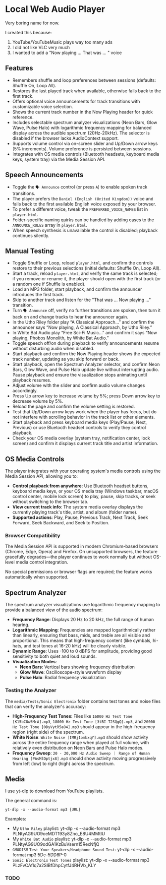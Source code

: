 
# Local Web Audio Player

Very boring name for now.

I created this because:
1. YouTube/YouTubeMusic plays way too many ads
2. I did not like VLC very much
3. I wanted to add a "Now playing ... That was ... " voice

## Features
- Remembers shuffle and loop preferences between sessions (defaults: Shuffle On, Loop All).
- Restores the last played track when available, otherwise falls back to the first track.
- Offers optional voice announcements for track transitions with customizable voice selection.
- Shows the current track number in the Now Playing header for quick reference.
- Includes selectable spectrum analyzer visualizations (Neon Bars, Glow Wave, Pulse Halo) with logarithmic frequency mapping for balanced display across the audible spectrum (20Hz-20kHz). The selector is disabled if the browser lacks AudioContext support.
- Supports volume control via on-screen slider and Up/Down arrow keys (5% increments). Volume preference is persisted between sessions.
- Integrates with OS media controls (Bluetooth headsets, keyboard media keys, system tray) via the Media Session API.

## Speech Announcements
- Toggle the `🗣 Announce` control (or press `A`) to enable spoken track transitions.
- The player prefers the `Daniel (English (United Kingdom))` voice and falls back to the first available English voice exposed by your browser.
- To prefer a different voice, tweak the `PREFERRED_VOICE_NAMES` list in `player.html`.
- Folder-specific naming quirks can be handled by adding cases to the `ANNOUNCE_RULES` array in `player.html`.
- When speech synthesis is unavailable the control is disabled; playback continues silently.

## Manual Testing
- Toggle Shuffle or Loop, reload `player.html`, and confirm the controls restore to their previous selections (initial defaults: Shuffle On, Loop All).
- Start a track, reload `player.html`, and verify the same track is selected; if you remove or rename it, the player should open with the first track (or a random one if Shuffle is enabled).
- Load an MP3 folder, start playback, and confirm the announcer introduces the first track.
- Skip to another track and listen for the "That was ... Now playing ..." transition.
- Turn `🗣 Announce` off, verify no further transitions are spoken, then turn it back on and change tracks to hear the announcer again.
- In the Utho Riley folder play “A Classical Approach…” and confirm the announcer says “Now playing, A Classical Approach, by Utho Riley.”
- In White Bat Audio play “Free Sci-Fi Music…” and confirm it says “Now playing, Phobos Monolith, by White Bat Audio.”
- Toggle speech off/on during playback to verify announcements resume without disturbing audio when disabled.
- Start playback and confirm the Now Playing header shows the expected track number, updating as you skip forward or back.
- Start playback, open the Spectrum Analyzer selector, and confirm Neon Bars, Glow Wave, and Pulse Halo update live without interrupting audio. Pause playback and ensure the visualization stops animating until playback resumes.
- Adjust volume with the slider and confirm audio volume changes accordingly.
- Press Up arrow key to increase volume by 5%; press Down arrow key to decrease volume by 5%.
- Reload the page and confirm the volume setting is restored.
- Test that Up/Down arrow keys work when the player has focus, but do not interfere with scrolling behavior in the track list or other elements.
- Start playback and press keyboard media keys (Play/Pause, Next, Previous) or use Bluetooth headset controls to verify they control playback.
- Check your OS media overlay (system tray, notification center, lock screen) and confirm it displays current track title and artist information.

## OS Media Controls

The player integrates with your operating system's media controls using the Media Session API, allowing you to:

- **Control playback from anywhere**: Use Bluetooth headset buttons, keyboard media keys, or your OS media tray (Windows taskbar, macOS control center, mobile lock screen) to play, pause, skip tracks, or seek without switching to the browser tab.
- **View current track info**: The system media overlay displays the currently playing track's title, artist, and album (folder name).
- **Supported actions**: Play, Pause, Previous Track, Next Track, Seek Forward, Seek Backward, and Seek to Position.

### Browser Compatibility

The Media Session API is supported in modern Chromium-based browsers (Chrome, Edge, Opera) and Firefox. On unsupported browsers, the feature gracefully degrades—the player continues to work normally but without OS-level media control integration.

No special permissions or browser flags are required; the feature works automatically when supported.

## Spectrum Analyzer

The spectrum analyzer visualizations use logarithmic frequency mapping to provide a balanced view of the audio spectrum:

- **Frequency Range**: Displays 20 Hz to 20 kHz, the full range of human hearing.
- **Logarithmic Mapping**: Frequencies are mapped logarithmically rather than linearly, ensuring that bass, mids, and treble are all visible and proportional. This means that high-frequency content (like cymbals, hi-hats, and test tones at 16-20 kHz) will be clearly visible.
- **Dynamic Range**: Uses -100 to 0 dBFS for amplitude, providing good sensitivity to both quiet and loud sounds.
- **Visualization Modes**:
  - **Neon Bars**: Vertical bars showing frequency distribution
  - **Glow Wave**: Oscilloscope-style waveform display
  - **Pulse Halo**: Radial frequency visualization

### Testing the Analyzer

The `media/Tests/Sonic Electronix` folder contains test tones and noise files that can verify the analyzer's accuracy:

- **High-Frequency Test Tones**: Files like `16000 Hz Test Tone [K15bC8w5MrA].mp3`, `18000 Hz Test Tone [3tBI-T2SQgQ].mp3`, and `20000 Hz Test Tone [0DyVytR5aO4].mp3` should appear in the high-frequency region (right side) of the spectrum.
- **White Noise**: `White Noise [IMRj1ombxqY].mp3` should show activity across the entire frequency range when played at full volume, with relatively even distribution on Neon Bars and Pulse Halo modes.
- **Frequency Sweep**: `20 - 20,000 Hz Audio Sweep ｜ Range of Human Hearing [PAsMlDptjx8].mp3` should show activity moving progressively from left (low) to right (high) across the spectrum.

## Media
I use yt-dlp to download from YouTube playlists.

The general command is:
```
yt-dlp -x --audio-format mp3 {URL}
```

Examples:
* My `Utho Riley` playlist: yt-dlp -x --audio-format mp3 PLNtyAG9UO9oeMDT193y8Zno_E8U4MMtIU
* My `White Bat Audio` playlist: yt-dlp -x --audio-format mp3 PLNtyAG9UO9odGA1KzBuVsern15RexNfjQ
* `GMODISM` `Test Your Speakers⧸Headphone Sound Test`: yt-dlp -x --audio-format mp3 5Dc-5DD8P-0
* `Sonic Electronix` `Test Tones` playlist: yt-dlp -x --audio-format mp3 PLzFvCAfIq7a2SIBfDhpCytfJ4RHVb_KLY

### TODO

